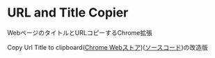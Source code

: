 # URL and Title Copier
WebページのタイトルとURLコピーするChrome拡張

Copy Url Title to clipboard([Chrome Webストア](https://chrome.google.com/webstore/detail/copy-url-title-to-clipboa/fphedfdnajgljnfadpekgjglaemgkfgb))([ソースコード](https://github.com/ldong/copy_title_url))の改造版
